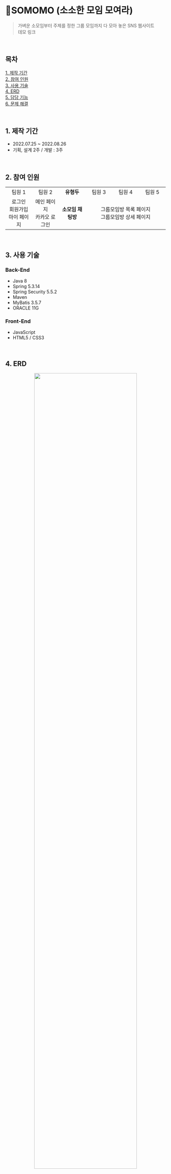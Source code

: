 # :peach:**SOMOMO (소소한 모임 모여라)**

> 가벼운 소모임부터 주제를 정한 그룹 모임까지 다 모아 놓은 SNS 웹사이트<br>
데모 링크

<br>

## 목차

[1. 제작 기간](#1-제작-기간)<br>
[2. 참여 인원](#2-참여-인원)<br>
[3. 사용 기술](#3-사용-기술)<br>
[4. ERD](#4-erd)<br>
[5. 담당 기능](#5-담당-기능)<br>
[6. 문제 해결](#6-문제-해결)

<br>

## 1. 제작 기간

- 2022.07.25 ~ 2022.08.26
- 기획, 설계 2주 / 개발 : 3주

<br>

## 2. 참여 인원

<table>
    <tr align=center>
        <td width=200px>팀원 1</td>
        <td width=200px>팀원 2</td>
        <td width=200px><b>유형두</b></td>
        <td width=200px>팀원 3</td>
        <td width=200px>팀원 4</td>
        <td width=200px>팀원 5</td>
    </tr>
    <tr align=center>
        <td>
            로그인<br>
            회원가입<br>
            마이 페이지
        </td>
        <td>
            메인 페이지<br>
            카카오 로그인
        </td>
        <td>
            <b>소모임 채팅방</b>
        </td>
        <td colspan=3>
            그룹모임방 목록 페이지<br>
            그룹모임방 상세 페이지
        </td>
    </tr>
</table>

<br>

## 3. 사용 기술

### Back-End

- Java 8
- Spring 5.3.14
- Spring Security 5.5.2
- Maven
- MyBatis 3.5.7
- ORACLE 11G

### Front-End

- JavaScript
- HTML5 / CSS3

<br>

## 4. ERD

<p align="center"><img src="https://user-images.githubusercontent.com/102894238/199242755-da9bbf3d-e2b6-470a-91b3-244c14689eb8.png" width=80%/></p>

<br>

## 5. 담당 기능

### 소모임 채팅방

- 메인 페이지에서 모임 모집 글 작성 시 연동되는 소모임 채팅방이 생성됩니다.
- 모임 모집 글을 통해 다른 사용자들이 소모임 채팅방에 입장할 수 있습니다.
- 사용자들은 소모임 채팅방에서 실시간으로 소통할 수 있습니다.
- 채팅 페이지에서 참여한 소모임 채팅방을 관리할 수 있습니다.

<br>

<details><summary><b>5.1. 채팅방 구조 펼치기</b></summary><div markdown="1">

### 5.1. 채팅방 구조

<p align="center"><img src="https://user-images.githubusercontent.com/102894238/199678058-727c6f4a-015d-43a9-aeb5-04f98072777f.png" width=80%/></p>

#### 5.1.1. 채팅방 목록

- 채팅방 목록은 사용자가 참여한 채팅방의 마지막 메시지 시간을 기준으로 내림차순으로 정렬해서 표시합니다.<br>
[:pushpin:코드 보기](https://github.com/doitchu93/somomo/blob/0f79e617bf6ee8838ceb4415ea6be279669d43cc/somomo/src/main/resources/mappers/chat-mapper.xml#L138-L175)

- 각각의 채팅방에는 마지막 메시지 내용과 시간이 표시되고, 읽지 않은 메시지 수를 알림 배지로 보여줍니다.<br>
[:pushpin:코드 보기](https://github.com/doitchu93/somomo/blob/9f75de21a344c7e56cf2bea4f01bd5ffd91be90b/somomo/src/main/webapp/WEB-INF/views/chat/chatMain.jsp#L538-L581)

- 실시간으로 변경되는 것을 확인할 수 있도록 setInterval을 이용해 지정한 시간마다 변경된 내용을 불러와 줍니다.

<p align="center"><img src="https://user-images.githubusercontent.com/102894238/199704471-488dd5bc-279e-43a1-84ad-d15dec55f785.gif"/></p>

- 사용자가 채팅방에 참여한 시간보다 이전에 다른 사용자가 보낸 마지막 메시지가 있다면, 해당 사용자의 채팅방 목록에는 마지막 메시지와 시간이 표시되지 않습니다.<br>
[:pushpin:코드 보기 1](https://github.com/doitchu93/somomo/blob/06ca4e094b02917e20e0eac874ddbbed2c6ef017/somomo/src/main/java/com/kh/somomo/chat/controller/ChatController.java#L148-L162)<br>
[:pushpin:코드 보기 2](https://github.com/doitchu93/somomo/blob/06ca4e094b02917e20e0eac874ddbbed2c6ef017/somomo/src/main/webapp/WEB-INF/views/chat/chatMain.jsp#L552-L557)

#### 5.1.2. 채팅 영역

- 채팅방 선택 시 채팅 영역에는 유저 목록, 메시지 영역, 메시지 입력 영역이 표시됩니다.

<p align="center"><img src="https://user-images.githubusercontent.com/102894238/199717487-f12b9678-4cea-4f3d-9c73-22a44e152d6f.png" width=80%/></p>

- 유저 목록의 화살표를 클릭하면 채팅방에 참여한 사용자를 확인할 수 있습니다.

<p align="center"><img src="https://user-images.githubusercontent.com/102894238/199720220-298e57c0-65b1-45ed-838d-c563fc32165a.gif"/></p>

- 선택한 채팅방의 메시지를 AJAX를 이용해 DB에서 조회 후, 반복문을 이용해 HTML로 표시해줍니다.<br>
[:pushpin:코드 보기](https://github.com/doitchu93/somomo/blob/b3ef888b9b5af57e6ad565e9a51152274454b0f2/somomo/src/main/webapp/WEB-INF/views/chat/chatMain.jsp#L677-L729)

- 가져온 메시지의 날짜를 비교해서 만약 날짜 표시가 없거나 다르다면 가져온 메시지의 날짜를 표시합니다.

<p align="center"><img src="https://user-images.githubusercontent.com/102894238/199725162-f80f918d-2b1e-4bd2-a10c-85befdc631b0.gif"/></p>

- 이후 웹 소켓을 이용해서 수신받은 메시지도 위와 같은 과정을 거쳐서, DB에서 가져온 HTML 내용에 append 해줍니다.

<p align="center"><img src="https://user-images.githubusercontent.com/102894238/199729182-db559a76-796d-417f-a69b-12ea80078df8.png" width=60%/></p>

</div></details>

<br>

<details><summary><b>5.2. 실시간 채팅 펼치기</b></summary><div markdown="1">

### 5.2. 실시간 채팅

- 채팅 내용 전달 시 메시지 내용뿐만 아니라 작성자 정보와 채팅방 번호를 같이 보내기 위해 JSON을 사용했습니다.<br>
[:pushpin:코드 보기](https://github.com/doitchu93/somomo/blob/edb6408e87765d2be91a284be2d7abc6f6275115/somomo/src/main/webapp/WEB-INF/views/chat/chatMain.jsp#L227-L246)

- 웹 소켓 서버에서 수신한 JSON Data를 Java 객체로 변환하기 위해 Jackson 라이브러리의 ObjectMapper를 사용했습니다.<br>
[:pushpin:코드 보기](https://github.com/doitchu93/somomo/blob/edb6408e87765d2be91a284be2d7abc6f6275115/somomo/src/main/java/com/kh/somomo/chat/controller/ChatWebSocketServer.java#L62-L66)

- 채팅방을 선택하면 특정 메시지를 발송하여 웹 소켓 서버 내에서 채팅방을 구분할 수 있도록 Map을 이용해 담아줍니다.
- 만약 사용자가 웹 소켓 서버의 채팅방을 들어가려 할 때 웹 소켓 서버 내에 아직 채팅방이 생성되지 않았다면 채팅방을 생성하고 입장하도록 합니다.
- 다른 사용자가 같은 채팅방에 입장할 때는 채팅방 생성 없이 바로 입장할 수 있습니다.<br>
[:pushpin:코드 보기](https://github.com/doitchu93/somomo/blob/edb6408e87765d2be91a284be2d7abc6f6275115/somomo/src/main/java/com/kh/somomo/chat/controller/ChatWebSocketServer.java#L73-L105)

- 웹 소켓 내의 채팅방에 들어간 뒤 채팅 메시지를 수 / 발신할 수 있습니다.
- 전달받은 메시지는 채팅 DB에 저장되고 저장된 DB를 다시 불러와 채팅방에 채팅방 DB에 저장된 시간을 기준으로 표시될 수 있도록 처리했습니다.<br>
[:pushpin:코드 보기](https://github.com/doitchu93/somomo/blob/edb6408e87765d2be91a284be2d7abc6f6275115/somomo/src/main/java/com/kh/somomo/chat/controller/ChatWebSocketServer.java#L107-L138)

</div></details>

<br>

## 6. 문제 해결

<details><summary><b>6.1. 채팅 발송 불가 문제 펼치기</b></summary><div markdown="1">

### 6.1. 채팅 발송 불가 문제

- 여러 채팅방을 선택해서 채팅 내용을 확인 후 다른 페이지를 갔다 돌아오면 일부 채팅방에서 채팅이 발송되지 않는 문제 발생

#### 원인

- 사용자가 웹 소켓 서버를 통해 여러 채팅방에 연결된 상태에서 웹 소켓 서버 종료 시 사용자 session이 전부 제거되지 않아서 이후 재접속하면 session이 제거되지 않은 채팅방에서는 웹 소켓 통신을 할 수 없음

    <details><summary>기존 코드 펼치기</summary><div markdown="1">

    ```java
        @Override
        public void afterConnectionClosed(WebSocketSession session, CloseStatus status) throws Exception {
            connectedUsers--;
            System.out.println("[" + session.getId() + "] [웹소켓 서버 연결 종료] | 총 접속 인원 : " + connectedUsers + "명");

            // sessionList에 session이 있다면
            if(sessionList.get(session) != null) {

                // 해당 session의 채팅방 번호를 가져와서, 채팅방을 찾고, 그 채팅방의 ArrayList<session>에서 해당 session을 제거
                chatRoomList.get(sessionList.get(session)).remove(session);

                // sessionList에서 session 제거
                sessionList.remove(session);
            }
        }
    ```

    </div></details>

#### 해결

- foreach문으로 chatRoomList 안의 session을 전부 찾아서 제거할 수 있게 수정<br>
[:pushpin:코드 보기](https://github.com/doitchu93/somomo/blob/cc9e938d9082b4a6881485a22f00db12c939b4e3/somomo/src/main/java/com/kh/somomo/chat/controller/ChatWebSocketServer.java#L41-L57)

</div></details>

<br>